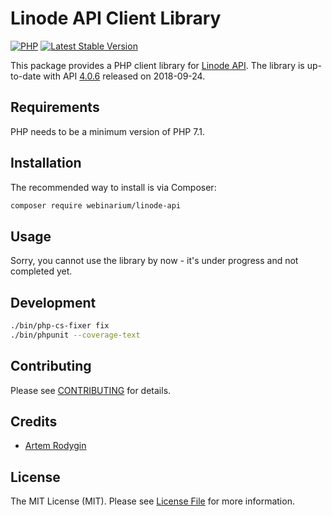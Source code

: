# Linode API Client Library

[![PHP](https://img.shields.io/badge/PHP-7.1%2B-blue.svg)](https://secure.php.net/migration71)
[![Latest Stable Version](https://poser.pugx.org/webinarium/linode-api/v/stable)](https://packagist.org/packages/webinarium/linode-api)

This package provides a PHP client library for [Linode API](https://developers.linode.com/api/v4).
The library is up-to-date with API [4.0.6](https://developers.linode.com/changelog/api/) released on 2018-09-24.

## Requirements

PHP needs to be a minimum version of PHP 7.1.

## Installation

The recommended way to install is via Composer:

```bash
composer require webinarium/linode-api
```

## Usage

Sorry, you cannot use the library by now - it's under progress and not completed yet.

## Development

```bash
./bin/php-cs-fixer fix
./bin/phpunit --coverage-text
```

## Contributing

Please see [CONTRIBUTING](https://github.com/webinarium/linode-api/blob/master/CONTRIBUTING.md) for details.

## Credits

- [Artem Rodygin](https://github.com/webinarium)

## License

The MIT License (MIT). Please see [License File](https://github.com/webinarium/linode-api/blob/master/LICENSE) for more information.
